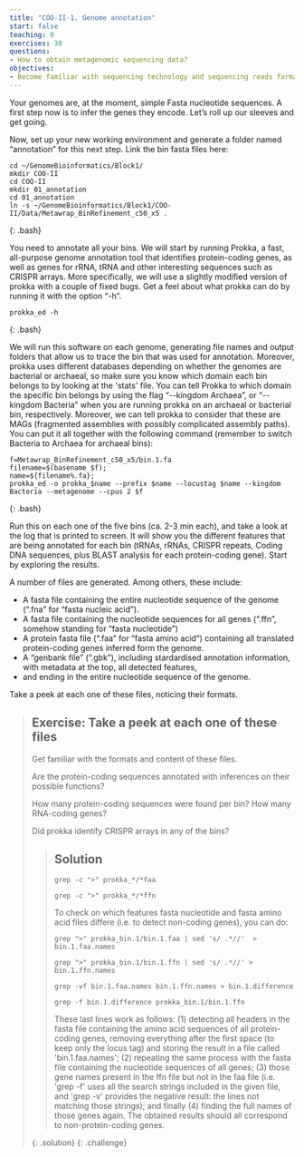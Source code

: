 ```yaml
---
title: "COO-II-1. Genome annotation"
start: false
teaching: 0
exercises: 30
questions:
- How to obtain metagenomic sequencing data?
objectives:
- Become familiar with sequencing technology and sequencing reads format
---
```


Your genomes are, at the moment, simple Fasta nucleotide sequences. 
A first step now is to infer the genes they encode. Let’s roll up our sleeves and get going.

Now, set up your new working environment and generate a folder named “annotation” for this next step. Link the bin fasta files here:
~~~
cd ~/GenomeBioinformatics/Block1/
mkdir COO-II
cd COO-II
mkdir 01_annotation
cd 01_annotation
ln -s ~/GenomeBioinformatics/Block1/COO-II/Data/Metawrap_BinRefinement_c50_x5 .
~~~
{: .bash}

You need to annotate all your bins. We will start by running Prokka, a fast, all-purpose genome annotation tool 
that identifies protein-coding genes, as well as genes for rRNA, tRNA and other interesting sequences such as CRISPR arrays. 
More specifically, we will use a slightly modified version of prokka with a couple of fixed bugs.
Get a feel about what prokka can do by running it with the option “-h”. 
~~~
prokka_ed -h
~~~
{: .bash}

We will run this software on each genome, generating file names and output folders that allow us to trace the bin that was 
used for annotation. Moreover, prokka uses different databases depending on whether the genomes are bacterial or archaeal, 
so make sure you know which domain each bin belongs to by looking at the 'stats' file. 
You can tell Prokka to which domain the specific bin belongs by using 
the flag “--kingdom Archaea”, or “--kingdom Bacteria” when you are running prokka on an archaeal or bacterial bin, respectively. 
Moreover, we can tell prokka to consider that these are MAGs (fragmented assemblies with possibly complicated assembly paths). 
You can put it all together with the following command (remember to switch Bacteria to Archaea for archaeal bins):
~~~
f=Metawrap_BinRefinement_c50_x5/bin.1.fa
filename=$(basename $f);
name=${filename%.fa};
prokka_ed -o prokka_$name --prefix $name --locustag $name --kingdom Bacteria --metagenome --cpus 2 $f
~~~
{: .bash}


Run this on each one of the five bins (ca. 2-3 min each), and take a look at the log that is printed to screen. 
It will show you the different features that are being annotated for each bin (tRNAs, rRNAs, CRISPR repeats, 
Coding DNA sequences, plus BLAST analysis for each protein-coding gene). Start by exploring the results. 

A number of files are generated. Among others, these include:
-	A fasta file containing the entire nucleotide sequence of the genome (“.fna” for “fasta nucleic acid”). 
-	A fasta file containing the nucleotide sequences for all genes (“.ffn”, somehow standing for “fasta nucleotide”)
-	A protein fasta file (“.faa” for “fasta amino acid”) containing all translated protein-coding genes inferred form the genome.
-	A “genbank file” (“.gbk”), including stardardised annotation information, with metadata at the top, all detected features,
-	and ending in the entire nucleotide sequence of the genome.


Take a peek at each one of these files, noticing their formats. 

> ## Exercise: Take a peek at each one of these files
>
> Get familiar with the formats and content of these files.
> 
> Are the protein-coding sequences annotated with inferences on their possible functions?
> 
> How many protein-coding sequences were found per bin? How many RNA-coding genes?
>
> Did prokka identify CRISPR arrays in any of the bins?
> 
>> ## Solution
>>
>> `grep -c ">" prokka_*/*faa`
>>
>> `grep -c ">" prokka_*/*ffn`
>>
>> To check on which features fasta nucleotide and fasta amino acid files differe (i.e. to detect non-coding genes), you can do:
>>
>> `grep ">" prokka_bin.1/bin.1.faa | sed 's/ .*//'  > bin.1.faa.names`
>>
>> `grep ">" prokka_bin.1/bin.1.ffn | sed 's/ .*//' > bin.1.ffn.names`
>>
>> `grep -vf bin.1.faa.names bin.1.ffn.names > bin.1.difference`
>>
>> `grep -f bin.1.difference prokka_bin.1/bin.1.ffn`
>>
>> These last lines work as follows: (1) detecting all headers in the fasta file containing the amino acid sequences of all
>> protein-coding genes, removing everything after the first space (to keep only the locus tag) and storing the result
>> in a file called 'bin.1.faa.names'; (2) repeating the same process with the fasta file containing the nucleotide sequences
>> of all genes; (3) those gene names present in the ffn file but not in the faa file (i.e. 'grep -f' uses all the search strings
>> included in the given file, and 'grep -v' provides the negative result: the lines not matching those strings); and finally
>> (4) finding the full names of those genes again. The obtained results should all correspond to non-protein-coding genes.
>> 
> {: .solution}
{: .challenge}


